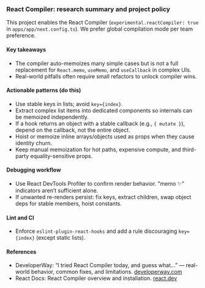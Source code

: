### React Compiler: research summary and project policy

This project enables the React Compiler (`experimental.reactCompiler: true` in `apps/app/next.config.ts`). We prefer global compilation mode per team preference.

#### Key takeaways
- The compiler auto-memoizes many simple cases but is not a full replacement for `React.memo`, `useMemo`, and `useCallback` in complex UIs.
- Real-world pitfalls often require small refactors to unlock compiler wins.

#### Actionable patterns (do this)
- Use stable keys in lists; avoid `key={index}`.
- Extract complex list items into dedicated components so internals can be memoized independently.
- If a hook returns an object with a stable callback (e.g., `{ mutate }`), depend on the callback, not the entire object.
- Hoist or memoize inline arrays/objects used as props when they cause identity churn.
- Keep manual memoization for hot paths, expensive compute, and third-party equality-sensitive props.

#### Debugging workflow
- Use React DevTools Profiler to confirm render behavior. "memo ✨" indicators aren’t sufficient alone.
- If unwanted re-renders persist: fix keys, extract children, swap object deps for stable members, hoist constants.

#### Lint and CI
- Enforce `eslint-plugin-react-hooks` and add a rule discouraging `key={index}` (except static lists).

#### References
- DeveloperWay: “I tried React Compiler today, and guess what...” — real-world behavior, common fixes, and limitations. [developerway.com](https://www.developerway.com/posts/i-tried-react-compiler)
- React Docs: React Compiler overview and installation. [react.dev](https://react.dev/learn/react-compiler)

